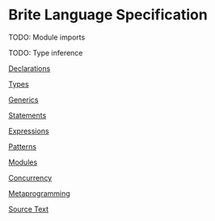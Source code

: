 Brite Language Specification
============================

TODO: Module imports

TODO: Type inference

[Declarations](declarations/index.md)

[Types](types.md)

[Generics](generics.md)

[Statements](statements.md)

[Expressions](expressions.md)

[Patterns](patterns.md)

[Modules](modules.md)

[Concurrency](concurrency.md)

[Metaprogramming](metaprogramming.md)

[Source Text](source-text.md)
